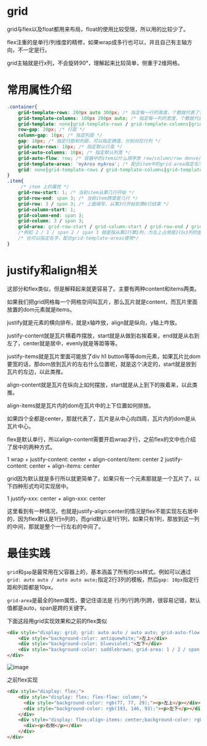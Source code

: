 # grid
grid与flex以及float都用来布局，float的使用比较受限，所以用的比较少了。

flex注重的是单行/列维度的精修，如果wrap成多行也可以，并且自己有主轴方向，不一定是行。

grid主轴就是行x列，不会旋转90°，理解起来比较简单，侧重于2维网格。
# 常用属性介绍
```css
.container{
    grid-template-rows: 200px auto 300px; /* 指定每一行的高度，个数就代表了行数了 */
    grid-template-columns: 100px 200px auto; /* 指定每一列的宽度，个数就代表了列数了 */
    grid-template: none|grid-template-rows / grid-template-columns|grid-template-areas|initial|inherit; /* 可以是上面两个拼，也可以代替grid-template-areas */
    row-gap: 20px; /* 行距 */
    column-gap: 10px; /* 指定列距 */
    gap: 10px; /* 指定行距和列距，可以指定俩值，分别对应行列 */
    grid-auto-rows: 10px; /* 指定默认行高 */
    grid-auto-columns: 10px; /* 指定默认列宽 */  
    grid-auto-flow: row; /* 容器中的item以什么顺序放 row/column/row dense/column dense/dense 其中dense是稠密摆放 */
    grid-template-areas: 'myArea myArea'; /* 配合item中的grid-area指定名字来使用 */
    grid: none|grid-template-rows / grid-template-columns|grid-template-areas|grid-template-rows / [grid-auto-flow] grid-auto-columns|[grid-auto-flow] grid-auto-rows / grid-template-columns|initial|inherit;
}
.item{
     /* item 上的属性 */
    grid-row-start: 1; /* 当前item从第几行开始 */
    grid-row-end: span 3; /* 当前item跨度是几行 */
    grid-row: 3 / span 3; /* 上面缩写，从第3行开始到第6行结束 */
    grid-column-start: 1;
    grid-column-end: span 3;
    grid-column: 3 / span 3;
    grid-area: grid-row-start / grid-column-start / grid-row-end / grid-column-end | itemname;
    /*例如 2 / 1 / span 2 / span 3 就是指从第2行第1列，为左上占用是2行x3列的面积 默认auto / auto / auto / auto */
    /* 也可以指定名字，配合grid-template-areas使用*/
}
```
# justify和align相关
这部分和flex类似，但是解释起来就更容易了。主要有两种content和items两类。

如果我们把grid网格每一个网格空间叫瓦片，那么瓦片就是content，而瓦片里面放置的dom元素就是items。

justify就是元素的横向排布，就是x轴咋放，align就是纵向，y轴上咋放。

justify-content就是瓦片横着咋摆放，start就是从做到右挨着来，end就是从右到左了，center就是居中，evenly就是等距等等。

justify-items就是瓦片里面可能放了div h1 button等等dom元素，如果瓦片比dom要宽的话，那dom放到瓦片的左右什么位置呢，就是这个决定的，start就是放到瓦片的左边，以此类推。

align-content就是瓦片在纵向上如何摆放，start就是从上到下的挨着来，以此类推。

align-items就是瓦片内的dom在瓦片中的上下位置如何排放。


如果四个全都是center，那就代表了，瓦片是从中心向四周，瓦片内的dom是从瓦片中心。

flex是默认单行，所以align-content需要开启wrap才行，之前flex的文中也介绍了居中的两种方式。

1 wrap + justify-content: center + align-content/item: center
2 justify-content: center + align-items: center

grid因为默认就是多行所以就更简单了，如果只有一个元素那就是一个瓦片了，以下四种形式均可实现居中。

1 justify-xxx: center + align-xxx: center

这里看到有一种情况，也就是justify-align:center的情况是flex不能实现左右居中的，因为flex默认是1行n列的，而grid默认是1行1列，如果只有1列，那放到这一列的中间，那就是整个一行左右的中间了。

# 最佳实践
`grid`和`gap`是最常用在父容器上的，基本涵盖了所有的css样式。例如可以通过`grid: auto auto / auto auto auto;`指定2行3列的模板，然后`gap: 10px`指定行距和列距都是10px。

`grid-area`是最全的item属性，要记住语法是 行/列/行跨/列跨，很容易记错，默认值都是auto，span是跨的关键字。

下面这段用grid实现效果和之前的flex类似
```html
<div style="display: grid; grid: auto auto / auto auto; grid-auto-flow: column; justify-content: start; ">
    <div style="background-color: antiquewhite;">左上</div>
    <div style="background-color: blueviolet;">左下</div>
    <div style="background-color: saddlebrown; grid-area: 1 / 2 / span 2 / span 1;display: grid;align-items: center;">右侧</div>
</div>
```
![image](https://i.imgur.com/rDbgo9B.png)

之前flex实现
```html
<div style="display: flex;">
    <div style="display: flex; flex-flow: column;">
      <div style="background-color: rgb(77, 77, 29);"><p>左上</p></div>
      <div style="background-color: rgb(193, 146, 93);"><p>左下</p></div>
    </div>
    <div style="display: flex;align-items: center;background-color: rgb(93, 193, 170);">
      <div><p>右侧</p></div>
    </div>
</div>
```